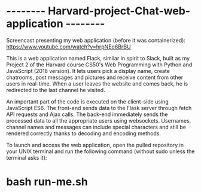 # -------- Harvard-project-Chat-web-application --------

Screencast presenting my web application (before it was containerized): https://www.youtube.com/watch?v=hrpNEo6BrBU

This is a web application named Flack, similar in spirit to Slack, built as my Project 2 of the Harvard course CS50's Web Programming with Python and JavaScript (2018 version). It lets users pick a display name, create chatrooms, post messages and pictures and receive content from other users in real-time. When a user leaves the website and comes back, he is redirected to the last channel he visited.

An important part of the code is executed on the client-side using JavaScript ES6. The front-end sends data to the Flask server through fetch API requests and Ajax calls. The back-end immediately sends the processed data to all the appropriate users using websockets. Usernames, channel names and messages can include special characters and still be rendered correctly thanks to decoding and encoding methods.

To launch and access the web application, open the pulled repository in your UNIX terminal and run the following command (without sudo unless the terminal asks it):
# bash run-me.sh
